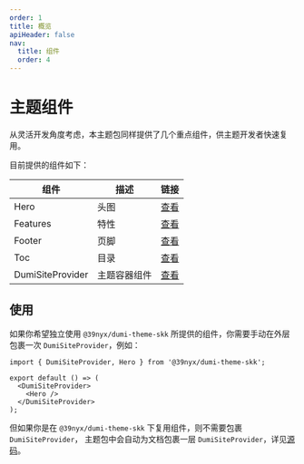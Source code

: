 ```yaml
---
order: 1
title: 概览
apiHeader: false
nav:
  title: 组件
  order: 4
---
```


# 主题组件

从灵活开发角度考虑，本主题包同样提供了几个重点组件，供主题开发者快速复用。

目前提供的组件如下：

| 组件             | 描述         | 链接                         |
| ---------------- | ------------ | ---------------------------- |
| Hero             | 头图         | [查看](/components/hero)     |
| Features         | 特性         | [查看](/components/features) |
| Footer           | 页脚         | [查看](/components/Footer)   |
| Toc              | 目录         | [查看](/components/Toc)      |
| DumiSiteProvider | 主题容器组件 | [查看](/components/Toc)      |

## 使用

如果你希望独立使用 `@39nyx/dumi-theme-skk` 所提供的组件，你需要手动在外层包裹一次 `DumiSiteProvider`，例如：

```tsx | pure
import { DumiSiteProvider, Hero } from '@39nyx/dumi-theme-skk';

export default () => (
  <DumiSiteProvider>
    <Hero />
  </DumiSiteProvider>
);
```

但如果你是在 `@39nyx/dumi-theme-skk` 下复用组件，则不需要包裹 `DumiSiteProvider`， 主题包中会自动为文档包裹一层 `DumiSiteProvider`，详见[源码](https://github.com/arvinxx/@39nyx/dumi-theme-skk/blob/master/src/layouts/DocLayout/index.tsx#L58)。
